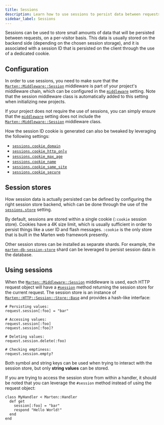 ```yaml
---
title: Sessions
description: Learn how to use sessions to persist data between requests.
sidebar_label: Sessions
---
```


Sessions can be used to store small amounts of data that will be persisted between requests, on a per-visitor basis. This data is usually stored on the backend side (depending on the chosen session storage), and it is associated with a session ID that is persisted on the client through the use of a dedicated cookie.

## Configuration

In order to use sessions, you need to make sure that the [`Marten::Middleware::Session`](pathname:///api/dev/Marten/Middleware/Session.html) middleware is part of your project's middleware chain, which can be configured in the [`middleware`](../development/reference/settings#middleware) setting. Note that the session middleware class is automatically added to this setting when initializing new projects.

If your project does not require the use of sessions, you can simply ensure that the [`middleware`](../development/reference/settings#middleware) setting does not include the [`Marten::Middleware::Session`](pathname:///api/dev/Marten/Middleware/Session.html) middleware class.

How the session ID cookie is generated can also be tweaked by leveraging the following settings:

* [`sessions.cookie_domain`](../development/reference/settings#cookie_domain-1)
* [`sessions.cookie_http_only`](../development/reference/settings#cookie_http_only-1)
* [`sessions.cookie_max_age`](../development/reference/settings#cookie_max_age-1)
* [`sessions.cookie_name`](../development/reference/settings#cookie_name-1)
* [`sessions.cookie_same_site`](../development/reference/settings#cookie_same_site-1)
* [`sessions.cookie_secure`](../development/reference/settings#cookie_secure-1)

## Session stores

How session data is actually persisted can be defined by configuring the right session store backend, which can be done through the use of the [`sessions.store`](../development/reference/settings#store) setting.

By default, sessions are stored within a single cookie (`:cookie` session store). Cookies have a 4K size limit, which is usually sufficient in order to persist things like a user ID and flash messages. `:cookie` is the only store that is built in the Marten web framework presently.

Other session stores can be installed as separate shards. For example, the [`marten-db-session-store`](https://github.com/martenframework/marten-db-session-store) shard can be leveraged to persist session data in the database.

## Using sessions

When the [`Marten::Middleware::Session`](pathname:///api/dev/Marten/Middleware/Session.html) middleware is used, each HTTP request object will have a [`#session`](pathname:///api/dev//Marten/HTTP/Request.html#session-instance-method) method returning the session store for the current request. The session store is an instance of [`Marten::HTTP::Session::Store::Base`](pathname:///api/dev/Marten/HTTP/Session/Store/Base.html) and provides a hash-like interface:

```crystal
# Persisting values:
request.session[:foo] = "bar"

# Accessing values:
request.session[:foo]
request.session[:foo]?

# Deleting values:
request.session.delete(:foo)

# Checking emptiness:
request.session.empty?
```

Both symbol and string keys can be used when trying to interact with the session store, but only **string values** can be stored.

If you are trying to access the session store from within a handler, it should be noted that you can leverage the `#session` method instead of using the request object:

```crystal
class MyHandler < Marten::Handler
  def get
    session[:foo] = "bar"
    respond "Hello World!"
  end
end
```
